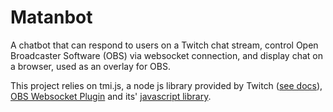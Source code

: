 # Matanbot

A chatbot that can respond to users on a Twitch chat stream, control Open Broadcaster Software (OBS) via websocket connection, and display chat on a browser, used as an overlay for OBS.

This project relies on tmi.js, a node js library provided by Twitch ([see docs](https://dev.twitch.tv/docs/irc)), [OBS Websocket Plugin](https://obsproject.com/forum/resources/obs-websocket-remote-control-obs-studio-from-websockets.466/) and its' [javascript library](https://github.com/haganbmj/obs-websocket-js).

